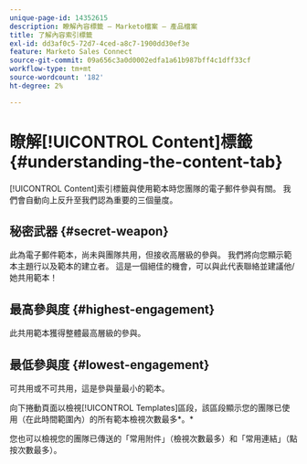 ```yaml
---
unique-page-id: 14352615
description: 瞭解內容標籤 — Marketo檔案 — 產品檔案
title: 了解內容索引標籤
exl-id: dd3af0c5-72d7-4ced-a8c7-1900dd30ef3e
feature: Marketo Sales Connect
source-git-commit: 09a656c3a0d0002edfa1a61b987bff4c1dff33cf
workflow-type: tm+mt
source-wordcount: '182'
ht-degree: 2%

---
```


# 瞭解[!UICONTROL Content]標籤 {#understanding-the-content-tab}

[!UICONTROL Content]索引標籤與使用範本時您團隊的電子郵件參與有關。 我們會自動向上反升至我們認為重要的三個量度。

## 秘密武器 {#secret-weapon}

此為電子郵件範本，尚未與團隊共用，但接收高層級的參與。 我們將向您顯示範本主題行以及範本的建立者。 這是一個絕佳的機會，可以與此代表聯絡並建議他/她共用範本！

## 最高參與度 {#highest-engagement}

此共用範本獲得整體最高層級的參與。

## 最低參與度 {#lowest-engagement}

可共用或不可共用，這是參與量最小的範本。

向下捲動頁面以檢視[!UICONTROL Templates]區段，該區段顯示您的團隊已使用（在此時間範圍內）的所有範本檢視次數最多*。*

您也可以檢視您的團隊已傳送的「常用附件」（檢視次數最多）和「常用連結」（點按次數最多）。
